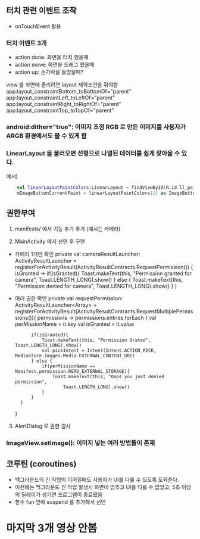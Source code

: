 ## 터치 관련 이벤트 조작
- onTouchEvent 활용
### 터치 이벤트 3개
- action done: 화면을 터치 했을때
- action move: 화면을 드래그 했을때
- action up: 손가락을 들었을때?

view 를 화면에 올리려면 layout 제약조건을 줘야함
app:layout_constraintBottom_toBottomOf="parent"
app:layout_constraintLeft_toLeftOf="parent"
app:layout_constraintRight_toRightOf="parent"
app:layout_constraintTop_toTopOf="parent"

### android:dither="true": 이미지 조정 RGB 로 만든 이미지를 사용자가 ARGB 환경에서도 볼 수 있게 함

### LinearLayout 을 불러오면 선형으로 나열된 데이터를 쉽게 찾아올 수 있다.
예시)
``` kotlin
    val linearLayoutPaintColors:LinearLayout = findViewById(R.id.ll_paint_colors)
    mImageButtonCurrentPaint = linearLayoutPaintColors[1] as ImageButton
```

## 권한부여
1. manifests/ 에서 기능 추가
    <uses-permission android:name="android.permission.CAMERA"/> 추가 (예시는 카메라)

2. MainActivity 에서 선언 후 구현
- 카메라 1개만 확인
    private val cameraResultLauncher: ActivityResultLauncher<String> =
            registerForActivityResult(ActivityResultContracts.RequestPermission()) {
                isGranted ->
                if(isGranted){
                    Toast.makeText(this, "Permission granted for camera", Toast.LENGTH_LONG).show()
                } else {
                    Toast.makeText(this, "Permission denied for camera", Toast.LENGTH_LONG).show()
                }
            }
- 여러 권한 확인
private val requestPermission: ActivityResultLauncher<Array<String>> = registerForActivityResult(ActivityResultContracts.RequestMultiplePermissions()){
        permissions ->
        permissions.entries.forEach {
            val perMissionName = it.key
            val isGranted = it.value

            if(isGranted){
                Toast.makeText(this, "Permission Grated", Toast.LENGTH_LONG).show()
                val pickIntent = Intent(Intent.ACTION_PICK, MediaStore.Images.Media.EXTERNAL_CONTENT_URI)
            } else {
                if(perMissionName == Manifest.permission.READ_EXTERNAL_STORAGE){
                    Toast.makeText(this, "Oops you just denied permission",
                        Toast.LENGTH_LONG).show()
                }
            }
        }
    }
3. AlertDialog 로 권한 검사

### ImageView.setImage(): 이미지 넣는 여러 방법들이 존재

## 코루틴 (coroutines)
- 백그라운드의 긴 작업이 이어질때도 사용자가 UI를 다룰 수 있도록 도와준다.
- 이전에는 백그라운드 긴 작업 발생시 화면이 멈추고 UI를 다룰 수 없었고, 5초 이상의 딜레이가 생기면 프로그램이 종료됐음
- 함수 fun 앞에 suspend 를 추가해서 선언

# 마지막 3개 영상 안봄